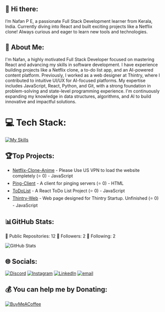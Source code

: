 ## 👋 Hi there:

I’m Nafan P E, a passionate Full Stack Development learner from Kerala, India. Currently diving into React and built exciting projects like a Netflix clone! Always curious and eager to learn new tools and technologies.

## 💫 About Me:

I'm Nafan, a highly motivated Full Stack Developer focused on mastering React and advancing my skills in software development. I have experience building projects like a Netflix clone, a to-do list app, and an AI-powered content platform. Previously, I worked as a web designer at Thintry, where I contributed to intuitive UI/UX for AI-focused platforms. My expertise includes JavaScript, React, Python, and Git, with a strong foundation in problem-solving and state-level programming experience. I'm continuously expanding my knowledge in data structures, algorithms, and AI to build innovative and impactful solutions.

# 💻 Tech Stack:
[![My Skills](https://skillicons.dev/icons?i=html,css,react,git,github,vercel,js,py,java,cpp,c&perline=8)](https://skillicons.dev)

## 🏆Top Projects:
- [Netflix-Clone-Anime](https://github.com/nafanpe/Netflix-Clone-Anime) - Please Use US VPN to load the website completely (⭐ 0) - JavaScript
- [Ping-Client](https://github.com/nafanpe/Ping-Client) - A client for pinging servers (⭐ 0) - HTML
- [ToDoList](https://github.com/nafanpe/ToDoList) - A React ToDo List Project (⭐ 0) - JavaScript
- [Thintry-Web](https://github.com/nafanpe/Thintry-Web) - Web page designed for Thintry Startup. Unfinished (⭐ 0) - JavaScript

## 📊GitHub Stats:

🌟 Public Repositories: 12
👥 Followers: 2
👤 Following: 2

![GitHub Stats](https://github-readme-stats.vercel.app/api?username=nafanpe&show_icons=true&theme=radical)

## 🌐 Socials:
[![Discord](https://img.shields.io/badge/Discord-%237289DA.svg?logo=discord&logoColor=white)](https://discord.gg/https://discord.gg/jQgGaaRn) [![Instagram](https://img.shields.io/badge/Instagram-%23E4405F.svg?logo=Instagram&logoColor=white)](https://instagram.com/itz_nafan) [![LinkedIn](https://img.shields.io/badge/LinkedIn-%230077B5.svg?logo=linkedin&logoColor=white)](https://www.linkedin.com/in/nafanpe/) [![email](https://img.shields.io/badge/Email-D14836?logo=gmail&logoColor=white)](mailto:nafan.official@gmail.com )

## 💰 You can help me by Donating:
[![BuyMeACoffee](https://img.shields.io/badge/Buy%20Me%20a%20Coffee-ffdd00?style=for-the-badge&logo=buy-me-a-coffee&logoColor=black)](https://buymeacoffee.com/nafan)
